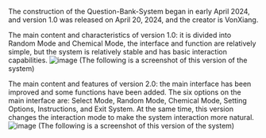 The construction of the Question-Bank-System began in early April 2024, and version 1.0 was released on April 20, 2024, and the creator is VonXiang.

The main content and characteristics of version 1.0: it is divided into Random Mode and Chemical Mode, the interface and function are relatively simple, but the system is relatively stable and has basic interaction capabilities.
![image](https://github.com/VonXiang/Question-bank-system/assets/160295556/30cea567-1261-47d5-a870-c4756ffcefe4) (The following is a screenshot of this version of the system)

The main content and features of version 2.0: the main interface has been improved and some functions have been added. The six options on the main interface are: Select Mode, Random Mode, Chemical Mode, Setting Options, Instructions, and Exit System. At the same time, this version changes the interaction mode to make the system interaction more natural.
![image](https://github.com/VonXiang/Question-bank-system/assets/160295556/bc280cb3-989b-4db1-9606-cfaef098625a) (The following is a screenshot of this version of the system)
